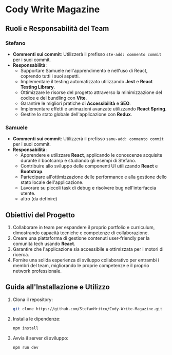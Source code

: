 # Cody Write Magazine
## Ruoli e Responsabilità del Team

### Stefano

- **Commenti sui commit**: Utilizzerà il prefisso `ste-add: commento commit` per i suoi commit.
- **Responsabilità**:
  - Supportare Samuele nell'apprendimento e nell'uso di React, coprendo tutti i suoi aspetti.
  - Implementare il testing automatizzato utilizzando **Jest** e **React Testing Library**.
  - Ottimizzare le risorse del progetto attraverso la minimizzazione del codice e del bundling con **Vite**.
  - Garantire le migliori pratiche di **Accessibilità** e **SEO**.
  - Implementare effetti e animazioni avanzate utilizzando **React Spring**.
  - Gestire lo stato globale dell'applicazione con **Redux**.

### Samuele

- **Commenti sui commit**: Utilizzerà il prefisso `samu-add: commento commit` per i suoi commit.
- **Responsabilità**:
  - Apprendere e utilizzare **React**, applicando le conoscenze acquisite durante il bootcamp e studiando gli esempi di Stefano.
  - Contribuire allo sviluppo delle componenti UI utilizzando **React** e **Bootstrap**.
  - Partecipare all'ottimizzazione delle performance e alla gestione dello stato locale dell'applicazione.
  - Lavorare su piccoli task di debug e risolvere bug nell'interfaccia utente.
  - altro (da definire)

## Obiettivi del Progetto

1. Collaborare in team per espandere il proprio portfolio e curriculum, dimostrando capacità tecniche e competenze di collaborazione.
2. Creare una piattaforma di gestione contenuti user-friendly per la comunità tech usando **React**.
3. Garantire che l'applicazione sia accessibile e ottimizzata per i motori di ricerca.
4. Fornire una solida esperienza di sviluppo collaborativo per entrambi i membri del team, migliorando le proprie competenze e il proprio network professionale.



## Guida all'Installazione e Utilizzo

1. Clona il repository:
   ```bash
   git clone https://github.com/StefanHritcu/Cody-Write-Magazine.git

2. Installa le dipendenze:
   ```bash
   npm install
   
3. Avvia il server di sviluppo:
   ```bash
   npm run dev
